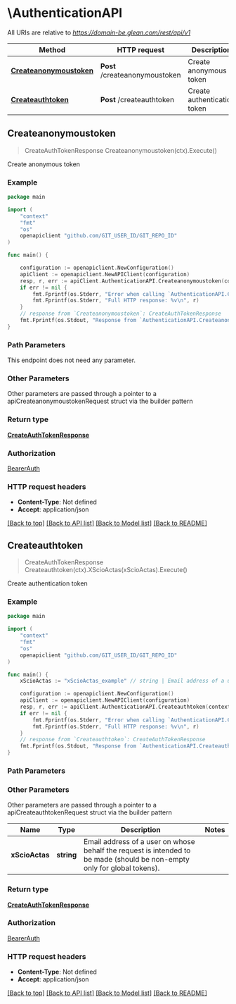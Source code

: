 # \AuthenticationAPI

All URIs are relative to *https://domain-be.glean.com/rest/api/v1*

Method | HTTP request | Description
------------- | ------------- | -------------
[**Createanonymoustoken**](AuthenticationAPI.md#Createanonymoustoken) | **Post** /createanonymoustoken | Create anonymous token
[**Createauthtoken**](AuthenticationAPI.md#Createauthtoken) | **Post** /createauthtoken | Create authentication token



## Createanonymoustoken

> CreateAuthTokenResponse Createanonymoustoken(ctx).Execute()

Create anonymous token



### Example

```go
package main

import (
	"context"
	"fmt"
	"os"
	openapiclient "github.com/GIT_USER_ID/GIT_REPO_ID"
)

func main() {

	configuration := openapiclient.NewConfiguration()
	apiClient := openapiclient.NewAPIClient(configuration)
	resp, r, err := apiClient.AuthenticationAPI.Createanonymoustoken(context.Background()).Execute()
	if err != nil {
		fmt.Fprintf(os.Stderr, "Error when calling `AuthenticationAPI.Createanonymoustoken``: %v\n", err)
		fmt.Fprintf(os.Stderr, "Full HTTP response: %v\n", r)
	}
	// response from `Createanonymoustoken`: CreateAuthTokenResponse
	fmt.Fprintf(os.Stdout, "Response from `AuthenticationAPI.Createanonymoustoken`: %v\n", resp)
}
```

### Path Parameters

This endpoint does not need any parameter.

### Other Parameters

Other parameters are passed through a pointer to a apiCreateanonymoustokenRequest struct via the builder pattern


### Return type

[**CreateAuthTokenResponse**](CreateAuthTokenResponse.md)

### Authorization

[BearerAuth](../README.md#BearerAuth)

### HTTP request headers

- **Content-Type**: Not defined
- **Accept**: application/json

[[Back to top]](#) [[Back to API list]](../README.md#documentation-for-api-endpoints)
[[Back to Model list]](../README.md#documentation-for-models)
[[Back to README]](../README.md)


## Createauthtoken

> CreateAuthTokenResponse Createauthtoken(ctx).XScioActas(xScioActas).Execute()

Create authentication token



### Example

```go
package main

import (
	"context"
	"fmt"
	"os"
	openapiclient "github.com/GIT_USER_ID/GIT_REPO_ID"
)

func main() {
	xScioActas := "xScioActas_example" // string | Email address of a user on whose behalf the request is intended to be made (should be non-empty only for global tokens). (optional)

	configuration := openapiclient.NewConfiguration()
	apiClient := openapiclient.NewAPIClient(configuration)
	resp, r, err := apiClient.AuthenticationAPI.Createauthtoken(context.Background()).XScioActas(xScioActas).Execute()
	if err != nil {
		fmt.Fprintf(os.Stderr, "Error when calling `AuthenticationAPI.Createauthtoken``: %v\n", err)
		fmt.Fprintf(os.Stderr, "Full HTTP response: %v\n", r)
	}
	// response from `Createauthtoken`: CreateAuthTokenResponse
	fmt.Fprintf(os.Stdout, "Response from `AuthenticationAPI.Createauthtoken`: %v\n", resp)
}
```

### Path Parameters



### Other Parameters

Other parameters are passed through a pointer to a apiCreateauthtokenRequest struct via the builder pattern


Name | Type | Description  | Notes
------------- | ------------- | ------------- | -------------
 **xScioActas** | **string** | Email address of a user on whose behalf the request is intended to be made (should be non-empty only for global tokens). | 

### Return type

[**CreateAuthTokenResponse**](CreateAuthTokenResponse.md)

### Authorization

[BearerAuth](../README.md#BearerAuth)

### HTTP request headers

- **Content-Type**: Not defined
- **Accept**: application/json

[[Back to top]](#) [[Back to API list]](../README.md#documentation-for-api-endpoints)
[[Back to Model list]](../README.md#documentation-for-models)
[[Back to README]](../README.md)

